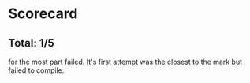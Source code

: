 # Scorecard

## Total: 1/5

for the most part failed. It's first attempt was the closest to the mark but failed to compile.
